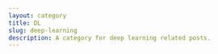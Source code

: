 ```yaml
---
layout: category
title: DL
slug: deep-learning
description: A category for deep learning related posts.
---
```

